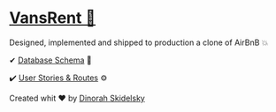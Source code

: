 [<h1 class="border bottom">VansRent 🚐 </h1>](https://vansrent.herokuapp.com/)

Designed, implemented and shipped to production a clone of AirBnB 💥

✔ [Database Schema](https://docs.google.com/spreadsheets/d/16SEf1nzSzAgNG_4DRHfX_ObdJ76RKk4_SVoQtMXBFSw/edit?usp=sharing) 🔑

✔️ [User Stories & Routes](https://docs.google.com/spreadsheets/d/19shDnp8KmOH3hh97TjsgPTb2ic4Xd__SqoJiBD-72MM/edit?usp=sharing) ⚙️


Created whit ♥ by [Dinorah Skidelsky](https://github.com/DinorahSkidelsky)
